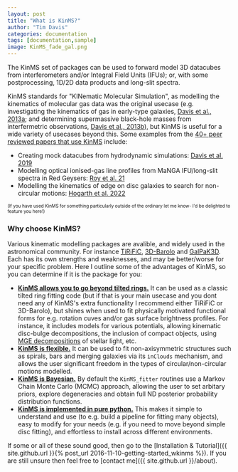 ```yaml
---
layout: post
title: "What is KinMS?"
author: "Tim Davis"
categories: documentation
tags: [documentation,sample]
image: KinMS_fade_gal.png
---
```



The KinMS set of packages can be used to forward model 3D datacubes from interferometers and/or Integral Field Units (IFUs); or, with some postprocessing, 1D/2D data products and long-slit spectra. 

KinMS standards for "KINematic Molecular Simulation", as modelling the kinematics of molecular gas data was the original usecase (e.g. investigating the kinematics of gas in early-type galaxies, [Davis et al., 2013a](https://academic.oup.com/mnras/article/429/1/534/1022845); and determining supermassive black-hole masses from interfermetric observations, [Davis et al., 2013b](https://ui.adsabs.harvard.edu/abs/2013Natur.494..328D/abstract)), but KinMS is useful for a wide variety of usecases beyond this. Some examples from the [40+ peer reviewed papers that use KinMS](https://ui.adsabs.harvard.edu/search/filter_property_fq_property=AND&filter_property_fq_property=property%3A%22refereed%22&fq=%7B!type%3Daqp%20v%3D%24fq_property%7D&fq_property=(property%3A%22refereed%22)&q=%20full%3A%22KinMS%22&sort=date%20desc%2C%20bibcode%20desc&p_=0) include:

* Creating mock datacubes from hydrodynamic simulations: [Davis et al. 2019](https://ui.adsabs.harvard.edu/abs/2019MNRAS.484.2447D/abstract)
* Modelling optical ionised-gas line profiles from MaNGA IFU/long-slit spectra in Red Geysers: [Roy et al. 21](https://ui.adsabs.harvard.edu/abs/2021ApJ...913...33R/abstract)
* Modelling the kinematics of edge on disc galaxies to search for non-circular motions: [Hogarth et al. 2022](https://arxiv.org/abs/2204.02925)

<font size=1>(If you have used KinMS for something particularly outside of the ordinary let me know- I'd be delighted to feature you here!)</font>

### Why choose KinMS?

Various kinematic modelling packages are avalible, and widely used in the astronomical community. For instance [TiRiFiC](https://gigjozsa.github.io/tirific/), [3D-Barolo](https://editeodoro.github.io/Bbarolo/) and [GalPaK3D](http://galpak3d.univ-lyon1.fr/). Each has its own strengths and weaknesses, and may be better/worse for your specific problem. Here I outline some of the advantages of KinMS, so you can determine if it is the package for you:

* <b><u>KinMS allows you to go beyond tilted rings.</u></b> It can be used as a classic tilted ring fitting code (but if that is your main usecase and you dont need any of KinMS's extra functionality I recommend either TiRiFiC or 3D-Barolo), but shines when used to fit physically motivated functional forms for e.g. rotation cuves and/or gas surface brightness profiles. For instance, it includes models for various potentials, allowing kinematic disc-bulge decompositions, the inclusion of compact objects, using [MGE decompositions](https://www-astro.physics.ox.ac.uk/~cappellari/software/#mge) of stellar light, etc.
* <b><u>KinMS is flexible.</u></b> It can be used to fit non-axisymmetric structures such as spirals, bars and merging galaxies via its `inClouds` mechanism, and allows the user significant freedom in the types of circular/non-circular motions modelled. 
* <b><u>KinMS is Bayesian.</u></b> By default the `KinMS_fitter` routines use a Markov Chain Monte Carlo (MCMC) approach, allowing the user to set arbitary priors, explore degeneracies and obtain full ND posterior probability distribution functions. 
* <b><u>KinMS is implemented in pure python.</u></b> This makes it simple to understand and use (to e.g. build a pipeline for fitting many objects), easy to modify for your needs (e.g. if you need to move beyond simple disc fitting), and effortless to install across different environments.  

If some or all of these sound good, then go to the [Installation & Tutorial]({{ site.github.url }}{% post_url 2016-11-10-getting-started_wkinms %}). If you are still unsure then feel free to [contact me]({{ site.github.url }}/about). 